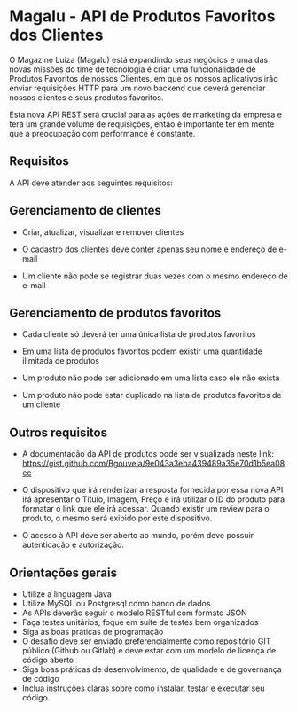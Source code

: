 # Magalu - API de Produtos Favoritos dos Clientes

O Magazine Luiza (Magalu) está expandindo seus negócios e uma das novas missões do time de tecnologia é criar uma funcionalidade de Produtos Favoritos de nossos Clientes, em que os nossos aplicativos irão enviar requisições HTTP para um novo backend que deverá gerenciar nossos clientes e seus produtos favoritos.

Esta nova API REST será crucial para as ações de marketing da empresa e terá um grande volume de requisições, então é importante ter em mente que a preocupação com performance é constante.

## Requisitos

A API deve atender aos seguintes requisitos:


## Gerenciamento de clientes

* Criar, atualizar, visualizar e remover clientes
* O cadastro dos clientes deve conter apenas seu nome e endereço de e-mail

* Um cliente não pode se registrar duas vezes com o mesmo endereço de e-mail

## Gerenciamento de produtos favoritos

* Cada cliente só deverá ter uma única lista de produtos favoritos
* Em uma lista de produtos favoritos podem existir uma quantidade ilimitada de produtos
* Um produto não pode ser adicionado em uma lista caso ele não exista

* Um produto não pode estar duplicado na lista de produtos favoritos de um cliente


## Outros requisitos

* A documentação da API de produtos pode ser visualizada neste link: https://gist.github.com/Bgouveia/9e043a3eba439489a35e70d1b5ea08ec
* O dispositivo que irá renderizar a resposta fornecida por essa nova API irá apresentar o Título, Imagem, Preço e irá utilizar o ID do produto para formatar o link que ele irá acessar. Quando existir um review para o produto, o mesmo será exibido por este dispositivo.

* O acesso à API deve ser aberto ao mundo, porém deve possuir autenticação e autorização.

## Orientações gerais

* Utilize a linguagem Java
* Utilize MySQL ou Postgresql como banco de dados
* As APIs deverão seguir o modelo RESTful com formato JSON
* Faça testes unitários, foque em suíte de testes bem organizados
* Siga as boas práticas de programação
* O desafio deve ser enviado preferencialmente como repositório GIT público (Github ou Gitlab) e deve estar com um modelo de licença de código aberto
* Siga boas práticas de desenvolvimento, de qualidade e de governança de código
* Inclua instruções claras sobre como instalar, testar e executar seu código.
